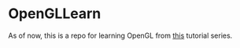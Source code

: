 # OpenGLLearn
As of now, this is a repo for learning OpenGL from [this](https://www.youtube.com/playlist?list=PLn3eTxaOtL2PHxN8EHf-ktAcN-sGETKfw)
 tutorial series.
